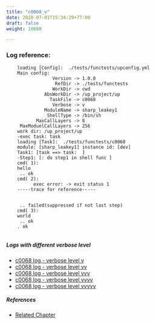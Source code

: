 ```yaml
---
title: "c0068_v"
date: 2020-07-01T15:34:29+77:00
draft: false
weight: 10680

---
```


### Log reference: <no value>

```
    loading [Config]:  ./tests/functests/upconfig.yml
    Main config:
                 Version -> 1.0.0
                  RefDir -> ./tests/functests
                 WorkDir -> cwd
              AbsWorkDir -> /up_project/up
                TaskFile -> c0068
                 Verbose -> v
              ModuleName -> sharp_leakey1
               ShellType -> /bin/sh
           MaxCallLayers -> 8
     MaxModuelCallLayers -> 256
    work dir: /up_project/up
    -exec task: task
    loading [Task]:  ./tests/functests/c0068
    module: [sharp_leakey1] instance id: [dev]
    Task1: [task ==> task:  ]
    -Step1: [: do step1 in shell func ]
    cmd( 1):
    hello
     .. ok
    cmd( 2):
          exec error: -> exit status 1
    -----trace for reference-----
    
          
     .. failed(suppressed if not last step)
    cmd( 3):
    world
     .. ok
    . ok
    
```

##### Logs with different verbose level
* [c0068 log - verbose level v](../../logs/c0068_v)
* [c0068 log - verbose level vv](../../logs/c0068_vv)
* [c0068 log - verbose level vvv](../../logs/c0068_vvv)
* [c0068 log - verbose level vvvv](../../logs/c0068_vvvv)
* [c0068 log - verbose level vvvvv](../../logs/c0068_vvvvv)

##### References
* [Related Chapter](../../flow-controll/c0068)

